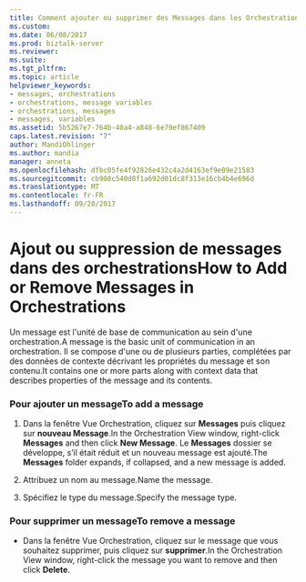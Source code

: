 ```yaml
---
title: Comment ajouter ou supprimer des Messages dans les Orchestrations | Documents Microsoft
ms.custom: 
ms.date: 06/08/2017
ms.prod: biztalk-server
ms.reviewer: 
ms.suite: 
ms.tgt_pltfrm: 
ms.topic: article
helpviewer_keywords:
- messages, orchestrations
- orchestrations, message variables
- orchestrations, messages
- messages, variables
ms.assetid: 5b5267e7-764b-40a4-a848-6e79ef867409
caps.latest.revision: "7"
author: MandiOhlinger
ms.author: mandia
manager: anneta
ms.openlocfilehash: dfbc05fe4f92826e432c4a2d4163ef9e09e21583
ms.sourcegitcommit: cb908c540d8f1a692d01dc8f313e16cb4b4e696d
ms.translationtype: MT
ms.contentlocale: fr-FR
ms.lasthandoff: 09/20/2017
---
```

# <a name="how-to-add-or-remove-messages-in-orchestrations"></a><span data-ttu-id="b6d9e-102">Ajout ou suppression de messages dans des orchestrations</span><span class="sxs-lookup"><span data-stu-id="b6d9e-102">How to Add or Remove Messages in Orchestrations</span></span>
<span data-ttu-id="b6d9e-103">Un message est l'unité de base de communication au sein d'une orchestration.</span><span class="sxs-lookup"><span data-stu-id="b6d9e-103">A message is the basic unit of communication in an orchestration.</span></span> <span data-ttu-id="b6d9e-104">Il se compose d'une ou de plusieurs parties, complétées par des données de contexte décrivant les propriétés du message et son contenu.</span><span class="sxs-lookup"><span data-stu-id="b6d9e-104">It contains one or more parts along with context data that describes properties of the message and its contents.</span></span>  
  
### <a name="to-add-a-message"></a><span data-ttu-id="b6d9e-105">Pour ajouter un message</span><span class="sxs-lookup"><span data-stu-id="b6d9e-105">To add a message</span></span>  
  
1.  <span data-ttu-id="b6d9e-106">Dans la fenêtre Vue Orchestration, cliquez sur **Messages** puis cliquez sur **nouveau Message**.</span><span class="sxs-lookup"><span data-stu-id="b6d9e-106">In the Orchestration View window, right-click **Messages** and then click **New Message**.</span></span> <span data-ttu-id="b6d9e-107">Le **Messages** dossier se développe, s’il était réduit et un nouveau message est ajouté.</span><span class="sxs-lookup"><span data-stu-id="b6d9e-107">The **Messages** folder expands, if collapsed, and a new message is added.</span></span>  
  
2.  <span data-ttu-id="b6d9e-108">Attribuez un nom au message.</span><span class="sxs-lookup"><span data-stu-id="b6d9e-108">Name the message.</span></span>  
  
3.  <span data-ttu-id="b6d9e-109">Spécifiez le type du message.</span><span class="sxs-lookup"><span data-stu-id="b6d9e-109">Specify the message type.</span></span>  
  
### <a name="to-remove-a-message"></a><span data-ttu-id="b6d9e-110">Pour supprimer un message</span><span class="sxs-lookup"><span data-stu-id="b6d9e-110">To remove a message</span></span>  
  
-   <span data-ttu-id="b6d9e-111">Dans la fenêtre Vue Orchestration, cliquez sur le message que vous souhaitez supprimer, puis cliquez sur **supprimer**.</span><span class="sxs-lookup"><span data-stu-id="b6d9e-111">In the Orchestration View window, right-click the message you want to remove and then click **Delete**.</span></span>